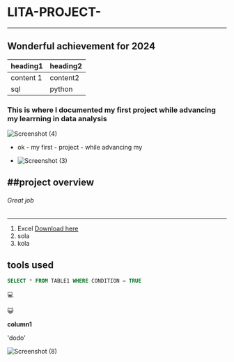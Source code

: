 # LITA-PROJECT-
---
## Wonderful achievement for 2024
|heading1|heading2|
|---------|---------|
|content 1|content2|
|sql|python|

### This  is where I documented my first project while advancing my learrning in data analysis



![Screenshot (4)](https://github.com/user-attachments/assets/3616269d-218b-4cd6-b330-0f866a83e019)


- ok
       - my first
       - project
       -  while advancing my 

- ![Screenshot (3)](https://github.com/user-attachments/assets/4295cdba-ee9d-40a8-a4d6-9decfd49abfd)

##project overview
---


###### Great job

---

1. Excel [Download here](http://www.microsoft.com)
2. sola
3. kola
## tools used

``` Sql
SELECT * FROM TABLE1 WHERE CONDITION = TRUE
```
💻


😺



**column1**


'dodo'




![Screenshot (8)](https://github.com/user-attachments/assets/0a61cac1-61f1-45ca-a09c-7b2ef82c4e36)
